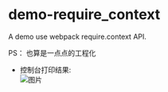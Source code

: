 # demo-require_context
A demo use webpack require.context API.

PS： 
也算是一点点的工程化

- 控制台打印结果:  
![图片](https://user-images.githubusercontent.com/46273525/144038924-e987e05f-7461-4ce0-b53b-f0130b047f0b.png)
